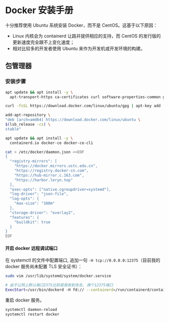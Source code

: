 
# Docker 安装手册

十分推荐使用 Ubuntu 系统安装 Docker，而不是 CentOS。这基于以下原因：

- Linux 内核会为 containerd 让路并提供相应的支持，而 CentOS 的发行版的更新速度完全跟不上变化速度；
- 相对比较多的开发者使用 Ubuntu 来作为开发机或开发环境的构建。

## 包管理器

### 安装步骤
```bash
apt update && apt install -y \
  apt-transport-https ca-certificates curl software-properties-common gnupg2

curl -fsSL https://download.docker.com/linux/ubuntu/gpg | apt-key add -

add-apt-repository \
"deb [arch=amd64] https://download.docker.com/linux/ubuntu \
$(lsb_release -cs) \
stable"

apt update && apt install -y \
  containerd.io docker-ce docker-ce-cli

cat > /etc/docker/daemon.json <<EOF
{
  "registry-mirrors": [
    "https://docker.mirrors.ustc.edu.cn",
    "https://registry.docker-cn.com",
    "https://hub-mirror.c.163.com",
    "https://harbor.leryn.top"
  ],
  "exec-opts": ["native.cgroupdriver=systemd"],
  "log-driver": "json-file",
  "log-opts": {
    "max-size": "100m"
  },
  "storage-driver": "overlay2",
  "features": {
    "buildkit": true
  }
}
EOF
```

#### 开启 docker 远程调试端口
在 systemctl 的文件中配置端口, 追加一句 `-H tcp://0.0.0.0:12375`（目前我的 docker 服务尚未配置 TLS 安全证书）：
```bash
sudo vim /usr/lib/systemd/system/docker.service
```
```bash
# 由于公网上默认端口2375比较容易收到攻击, 换个12375端口
ExecStart=/usr/bin/dockerd -H fd:// --containerd=/run/containerd/containerd.sock -H tcp://0.0.0.0:12375
```
重启 docker 服务。
```bash
systemctl daemon-reload
systemctl restart docker
```


